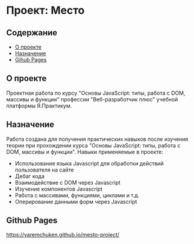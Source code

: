 # Проект: Место

## Содержание

- [О проекте](#about)
- [Назначение](#purpose)
- [Gihub Pages](#pages)

## О проекте <a name = "about"></a>

Проектная работа по курсу "Основы JavaScript: типы, работа с DOM, массивы и функции" профессии "Веб-разработчик плюс" учебной платформы Я.Практикум.

## Назначение <a name = "purpose"></a>

Работа создана для получения практических навыков после изучения теории при прохождении курса "Основы JavaScript: типы, работа с DOM, массивы и функции".
Навыки применяемые в проекте:

- Использование языка Javascript для обработки действий пользователя на сайте
- Дебаг кода
- Взаимодействие с DOM через Javascript
- Изучение компонентов Javascript
- Работа с массивами, функциями, циклами и т.д.
- Оперирование данными форм через Javascript

## Github Pages <a name = "pages"></a>

https://yaremchuken.github.io/mesto-project/
